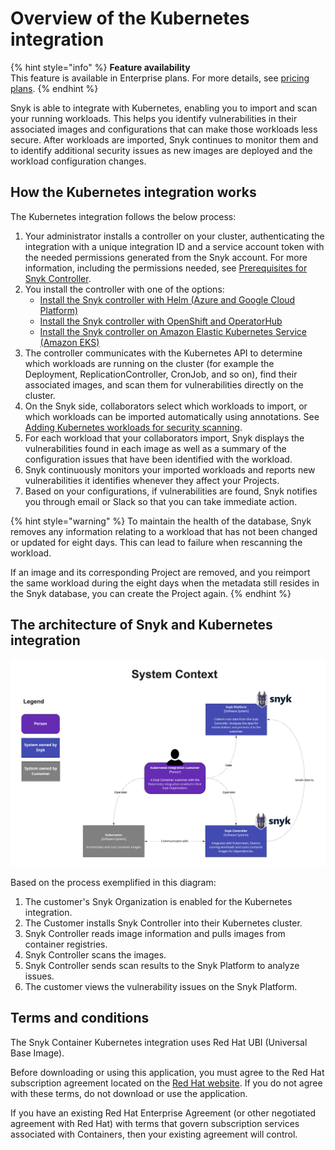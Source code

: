 # Overview of the Kubernetes integration

{% hint style="info" %}
**Feature availability**\
This feature is available in Enterprise plans. For more details, see [pricing plans](https://snyk.io/plans/).
{% endhint %}

Snyk is able to integrate with Kubernetes, enabling you to import and scan your running workloads. This helps you identify vulnerabilities in their associated images and configurations that can make those workloads less secure. After workloads are imported, Snyk continues to monitor them and to identify additional security issues as new images are deployed and the workload configuration changes.

## **How the Kubernetes integration works**

The Kubernetes integration follows the below process:&#x20;

1. Your administrator installs a controller on your cluster, authenticating the integration with a unique integration ID and a service account token with the needed permissions generated from the Snyk account. For more information, including the permissions needed, see [Prerequisites for Snyk Controller](../../../../scan-containers/kubernetes-integration/snyk-controller-installation/prerequisites-for-snyk-controller.md).
2. You install the controller with one of the options:
   * [Install the Snyk controller with Helm (Azure and Google Cloud Platform)](../../../../scan-containers/kubernetes-integration/snyk-controller-installation/install-the-snyk-controller-with-helm.md)
   * [Install the Snyk controller with OpenShift and OperatorHub](../../../../scan-containers/kubernetes-integration/snyk-controller-installation/install-the-snyk-controller-with-openshift-4-and-operatorhub.md)
   * [Install the Snyk controller on Amazon Elastic Kubernetes Service (Amazon EKS)](../../../../scan-containers/kubernetes-integration/snyk-controller-installation/install-the-snyk-controller-on-amazon-elastic-kubernetes-service-amazon-eks.md)
3. The controller communicates with the Kubernetes API to determine which workloads are running on the cluster (for example the Deployment, ReplicationController, CronJob, and so on), find their associated images, and scan them for vulnerabilities directly on the cluster.
4. On the Snyk side, collaborators select which workloads to import, or which workloads can be imported automatically using annotations. See [Adding Kubernetes workloads for security scanning](../../../../scan-containers/kubernetes-integration/kubernetes-integration-features/adding-kubernetes-workloads-for-security-scanning.md).
5. For each workload that your collaborators import, Snyk displays the vulnerabilities found in each image as well as a summary of the configuration issues that have been identified with the workload.
6. Snyk continuously monitors your imported workloads and reports new vulnerabilities it identifies whenever they affect your Projects.
7. Based on your configurations, if vulnerabilities are found, Snyk notifies you through email or Slack so that you can take immediate action.

{% hint style="warning" %}
To maintain the health of the database, Snyk removes any information relating to a workload that has not been changed or updated for eight days. This can lead to failure when rescanning the workload.

If an image and its corresponding Project are removed, and you reimport the same workload during the eight days when the metadata still resides in the Snyk database, you can create the Project again.
{% endhint %}

## **The architecture of Snyk and Kubernetes integration**&#x20;

![Kubernetes integration architecture diagram](<../../../../.gitbook/assets/System Diagram-Kubernetes integration (1).jpg>)

Based on the process exemplified in this diagram:

1. The customer's Snyk Organization is enabled for the Kubernetes integration.
2. The Customer installs Snyk Controller into their Kubernetes cluster.
3. Snyk Controller reads image information and pulls images from container registries.
4. Snyk Controller scans the images.
5. Snyk Controller sends scan results to the Snyk Platform to analyze issues.
6. The customer views the vulnerability issues on the Snyk Platform.

## **Terms and conditions**

The Snyk Container Kubernetes integration uses Red Hat UBI (Universal Base Image).

Before downloading or using this application, you must agree to the Red Hat subscription agreement located on the [Red Hat website](https://www.redhat.com/en/about/agreements). If you do not agree with these terms, do not download or use the application.

If you have an existing Red Hat Enterprise Agreement (or other negotiated agreement with Red Hat) with terms that govern subscription services associated with Containers, then your existing agreement will control.
